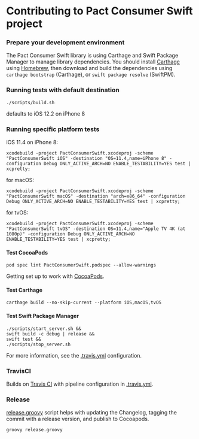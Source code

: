 # Contributing to Pact Consumer Swift project

### Prepare your development environment
The Pact Consumer Swift library is using Carthage and Swift Package Manager to manage library dependencies. You should install [Carthage](https://github.com/Carthage/Carthage) using [Homebrew](https://brew.sh), then download and build the dependencies using `carthage bootstrap` (Carthage), or `swift package resolve` (SwiftPM).

### Running tests with default destination
```
./scripts/build.sh
```
defaults to iOS 12.2 on iPhone 8

### Running specific platform tests
iOS 11.4 on iPhone 8:  
```
xcodebuild -project PactConsumerSwift.xcodeproj -scheme "PactConsumerSwift iOS" -destination "OS=11.4,name=iPhone 8" -configuration Debug ONLY_ACTIVE_ARCH=NO ENABLE_TESTABILITY=YES test | xcpretty;
```

for macOS:  
```
xcodebuild -project PactConsumerSwift.xcodeproj -scheme "PactConsumerSwift macOS" -destination "arch=x86_64" -configuration Debug ONLY_ACTIVE_ARCH=NO ENABLE_TESTABILITY=YES test | xcpretty;
```

for tvOS:
```
xcodebuild -project PactConsumerSwift.xcodeproj -scheme "PactConsumerSwift tvOS" -destination OS=11.4,name="Apple TV 4K (at 1080p)" -configuration Debug ONLY_ACTIVE_ARCH=NO ENABLE_TESTABILITY=YES test | xcpretty;
```

#### Test CocoaPods
```
pod spec lint PactConsumerSwift.podspec --allow-warnings
```

Getting set up to work with [CocoaPods](https://guides.cocoapods.org/making/getting-setup-with-trunk.html).

#### Test Carthage
```
carthage build --no-skip-current --platform iOS,macOS,tvOS
```

#### Test Swift Package Manager
```
./scripts/start_server.sh &&
swift build -c debug | release &&
swift test &&
./scripts/stop_server.sh
```
For more information, see the [.travis.yml](/.travis.yml) configuration.

### TravisCI
Builds on [Travis CI](https://travis-ci.org/DiUS/pact-consumer-swift/) with pipeline configuration in [.travis.yml](/.travis.yml).

### Release
[release.groovy](/release.groovy) script helps with updating the Changelog, tagging the commit with a release version, and publish to Cocoapods.
```
groovy release.groovy
```
